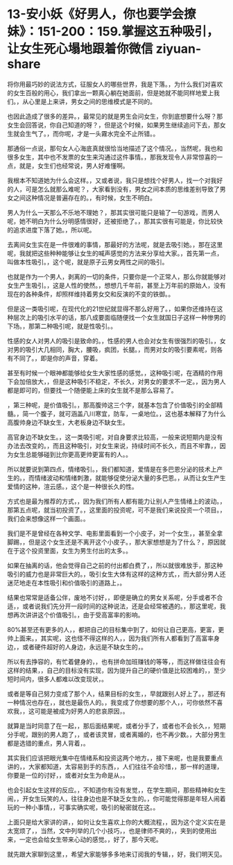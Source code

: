 # 13-安小妖《好男人，你也要学会撩妹》：151-200：159.掌握这五种吸引，让女生死心塌地跟着你微信 ziyuan-share

将你用最巧妙的说法方式，征服女人的哪些世界，我是下落。，为什么我们对喜欢的女生百般的用心，我们拿出一颗真心躺在她面前，但是她就不能同样地爱上我们。，从心里是上来讲，男女之间的思维模式是不同的。

也因此造成了很多的差异。，最常见的就是男生会问女生，你到底想要什么呀？那女生会回答说，你自己知道的呀？，但是这个时候，如果男生继续追问下去，那女生就会生气了。，而你呢，才是一头霧水完全不止所错。。

那通俗一点说，那句女人心海底真就很恰当地描述了这个情况。，当然呢，我也和很多女生，其中也不发票的女生来沟通过这件事情。，那我发现令人非常惊喜的一点，就是，女生们也经常说，男人好难懂啊。

我根本不知道她为什么会这样。，又或者说，我只是想找个好男人，找一个对我好的人，可是怎么就那么难呢？，大家看到没有，男女之间本质的思维差别导致了男女之间这种情况是普遍存在的。，有时候，女生不明白。

男人为什么一天那么不乐地不理她？，那其实很可能只是输了一句游戏，而男人呢，她不明白为什么分明感情很好，还被拒绝了。，那其实很有可能是，你比较快的追求进度下落了她。，所以呢。

去离间女生实在是一件很难的事情，那最好的方法呢，就是去吸引她。，那在这里呢，我就把这些种种能够让女生的喊声感觉的方法来分享给大家。，首先第一点，叫做本性吸引。，这个呢，就是原子云男女两性之间的吸引。

也就是作为一个男人，剥离的一切的条件，只要你是一个正常人，那么你就能够对女生产生吸引。，这是人性的使然。，想想几千年前，甚至上万年前的原始人，没有现在的各种条件，却照样维持着男女交和反演的不变的铁御。。

但是这一类吸引呢，在现代化的21世纪就显得不那么好用了。，如果你还维持在这种层次上的吸引水平的话，那八成要面临随便找一个女生就国日子这样一种惨男的下场。，那第二种吸引呢，就是性吸引。。

性感的女人对男人的吸引是致命的。，性感的男人也会对女生有很强烈的吸引。，女对男的吸引大几相同，胸大，腰吸，疯团，长腿。，而男对女的吸引要素呢，则各有不同了。，即是你的声音，穿着。

甚至有时候一个眼神都能够给女生大家性感的感觉。，这种吸引呢，在酒精的作用下会加倍放大，，但是这种吸引不稳定，不长久，对男女的要求不一定。，因为男人都是即可的，但要找一个随便能上床的女生就不是那么容易了。

，第三种呢，是价值吸引。，那高腹帅这三个字，就基本包含了价值吸引的全部精髓。，简一个腹子，就可涵盖八川寒宜，防车，一桌地位。，这也基本解释了为什么高腹帅身边不缺女生，大老板身边不缺女生。

高官身边不缺女生。，这一类吸引呢，对自身要求比较高，一般来说短期内是没有办法去改变的。，而且这种吸引，对女生来说，持续时间不长久，而且不牢靠，，因为女生总能够碰到比你更高更帅更富有的人。。

所以就要说到第四点，情绪吸引。，我们都知道，爱情是在多巴恩分泌的技术上产生的。，而情绪波动和情绪刺激，就能够促使分泌大量的多巴恩。，从而让女生产生爱情的这种，渲云感。，这个是一种很长久的性。

方式也是最为推荐的方式，，因为我们所有人都有能力让别人产生情绪上的波动。，那第五点呢，就当初投资了。，这里面的投资呢，可不是我们来说投资一个项目。，我们会来想像这样一个画面。。

我们是不是曾经在各种文学、电影里面看到一个小皮子，对一个女生，，甚至全拿脚踢，，但是这个女生还是不离开这个小皮子。，那大家想想是为了什么？，原因就在于这个投资里面，女生为男生付出的太多。。

如果在抽离的话，他会觉得自己之前的付出都白费了，，所以就很难放手，那这种吸引的威力也是非常巨大的。，吸引女生大体有这样的这种方式，，而大部分男人还迷茫地走在本性吸引和价值吸引的道路上，。

结果也常常是适备公伴，废地不讨好，，即便是确立的男女关系呢，分手或者不合适，，或者说我们先分开一段时间的这种说法，还是会经常被遇的。，那这里呢，我想再次讲讲这个价值吸引。，由于受高富率的影响。

80%甚至还有更多的人，，都把自己的目标集中到了，如何让自己更高，更富，更帅上面来。，其实呢，这也怪不得这样的人，，因为我们所有人都看到了高富率身边，，或者硬件超好的人身边，永远是不缺女生的，。

所以有去挣容的，有忙着健身的，，也有拼命加班赚钱的等等，，而这样做往往会有这样的结果，，自己的目标没有实现，因为提升自己的硬价值是比较困难的，，至少短时间内，很多人都难以改变现状，。

或者是等自己努力变成了那个人，结果目标的女生，，早就跟别人好上了。，那还有一种情况也存在，，就也是最伤人的。，我变成了你想要的那个人，，可你依然不喜欢我，，这可能是被成为好男人的悲哀原因，。

就算是当时同意了在一起，，那后面结果呢，或者分手了，或者也不会长久，，短期分手呢，跟别的男人跑了，，或者该灵冒，或者离婚的，也不再少数。，大部分男生都是选错的重点，男人背着，。

其实我们应该把眼光集中在情绪系和投资这两个地方。，接下来呢，也是我要重点讲的，，大家都知道，太容易到手的东西，，人们往往不会珍惜，，那一样的道理，你要是一位的讨好，，或者对女生为命是从，。

也会引起女生这样的反应。，不知道你有没有发觉，，在学生期间，那些精神和女生闹，，开女生玩笑的人，往往身边也是不缺乏女生的。，你可能觉得那是年轻人闹着玩的一种小事情，，可事实确实呢，吸引的秘密就在这。。

上面只是给大家讲的讲，，如何让女生喜欢上你的大概流程，，因为这个定义实在是太宽烦了，，当然，文中列举的几个小技巧，，也是律师不爽的，，夹到的使用出来，一定也会给女生带来心动的感觉。，好了，那今天呢。

就先跟大家聊到这里，，希望大家能够多多地来订阅我的专辑，，好，我们明天见。